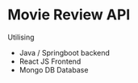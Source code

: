 #  Movie Review API
Utilising 
- Java / Springboot backend
- React JS Frontend 
- Mongo DB Database
